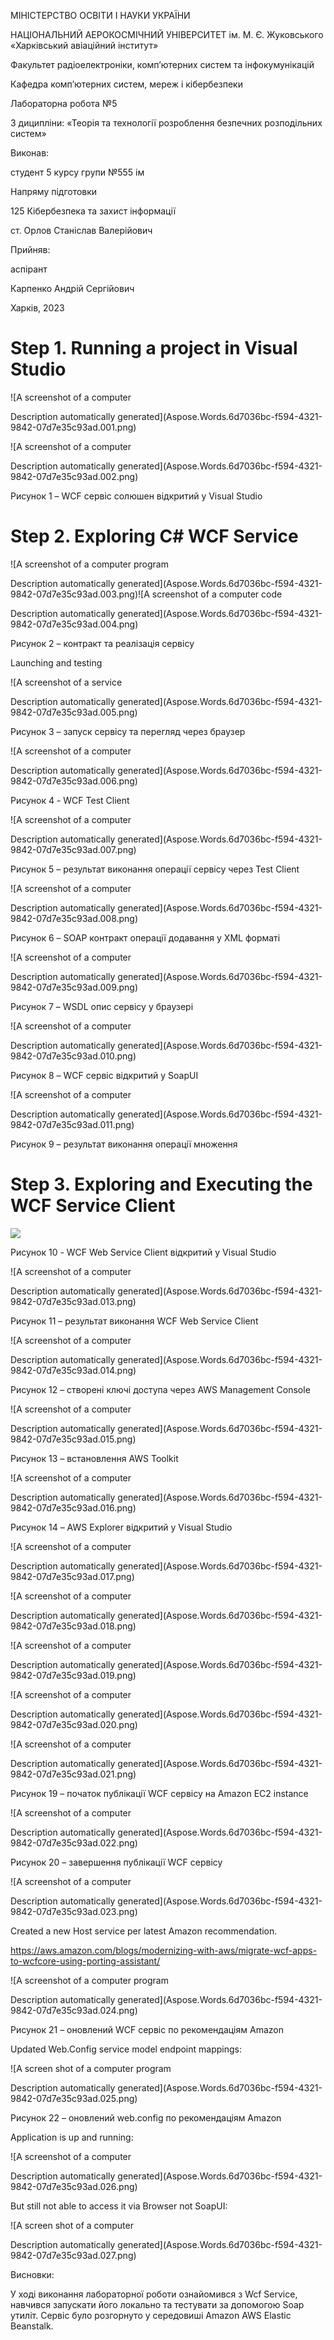 ﻿МІНІСТЕРСТВО ОСВІТИ І НАУКИ УКРАЇНИ

НАЦІОНАЛЬНИЙ АЕРОКОСМІЧНИЙ УНІВЕРСИТЕТ ім. М. Є. Жуковського «Харківський авіаційний інститут»

Факультет радіоелектроніки, комп’ютерних систем та інфокумунікацій

Кафедра комп’ютерних систем, мереж і кібербезпеки


Лабораторна робота №5

З диципліни: «Теорія та технології розроблення безпечних розподільних систем»



Виконав:

студент 5 курсу групи №555 ім

Напряму підготовки

125 Кібербезпека та захист інформації

ст. Орлов Станіслав Валерійович

Прийняв:

аспірант

Карпенко Андрій Сергійович



Харків, 2023
# Step 1. Running a project in Visual Studio

![A screenshot of a computer

Description automatically generated](Aspose.Words.6d7036bc-f594-4321-9842-07d7e35c93ad.001.png)

![A screenshot of a computer

Description automatically generated](Aspose.Words.6d7036bc-f594-4321-9842-07d7e35c93ad.002.png)

Рисунок 1 – WCF сервіс солюшен відкритий у Visual Studio








# Step 2. Exploring C# WCF Service
![A screenshot of a computer program

Description automatically generated](Aspose.Words.6d7036bc-f594-4321-9842-07d7e35c93ad.003.png)![A screenshot of a computer code

Description automatically generated](Aspose.Words.6d7036bc-f594-4321-9842-07d7e35c93ad.004.png) 

Рисунок 2 – контракт та реалізація сервісу






















Launching and testing

![A screenshot of a service

Description automatically generated](Aspose.Words.6d7036bc-f594-4321-9842-07d7e35c93ad.005.png)

Рисунок 3 – запуск сервісу та перегляд через браузер

![A screenshot of a computer

Description automatically generated](Aspose.Words.6d7036bc-f594-4321-9842-07d7e35c93ad.006.png)

Рисунок 4 - WCF Test Client

![A screenshot of a computer

Description automatically generated](Aspose.Words.6d7036bc-f594-4321-9842-07d7e35c93ad.007.png)

Рисунок 5 – результат виконання операції сервісу через Test Client

![A screenshot of a computer

Description automatically generated](Aspose.Words.6d7036bc-f594-4321-9842-07d7e35c93ad.008.png)

Рисунок 6 – SOAP контракт операції додавання у XML форматі

![A screenshot of a computer

Description automatically generated](Aspose.Words.6d7036bc-f594-4321-9842-07d7e35c93ad.009.png)

Рисунок 7 – WSDL опис сервісу у браузері


![A screenshot of a computer

Description automatically generated](Aspose.Words.6d7036bc-f594-4321-9842-07d7e35c93ad.010.png)

Рисунок 8 – WCF сервіс відкритий у SoapUI

![A screenshot of a computer

Description automatically generated](Aspose.Words.6d7036bc-f594-4321-9842-07d7e35c93ad.011.png)

Рисунок 9 – результат виконання операції множення


# Step 3. Exploring and Executing the WCF Service Client

![](Aspose.Words.6d7036bc-f594-4321-9842-07d7e35c93ad.012.png)

Рисунок 10 - WCF Web Service Client відкритий у Visual Studio

![A screenshot of a computer

Description automatically generated](Aspose.Words.6d7036bc-f594-4321-9842-07d7e35c93ad.013.png)

Рисунок 11 – результат виконання WCF Web Service Client

![A screenshot of a computer

Description automatically generated](Aspose.Words.6d7036bc-f594-4321-9842-07d7e35c93ad.014.png)

Рисунок 12 – створені ключі доступа через AWS Management Console

![A screenshot of a computer

Description automatically generated](Aspose.Words.6d7036bc-f594-4321-9842-07d7e35c93ad.015.png)

Рисунок 13 – встановлення AWS Toolkit

![A screenshot of a computer

Description automatically generated](Aspose.Words.6d7036bc-f594-4321-9842-07d7e35c93ad.016.png)

Рисунок 14 – AWS Explorer відкритий у Visual Studio

![A screenshot of a computer

Description automatically generated](Aspose.Words.6d7036bc-f594-4321-9842-07d7e35c93ad.017.png)

![A screenshot of a computer

Description automatically generated](Aspose.Words.6d7036bc-f594-4321-9842-07d7e35c93ad.018.png)

![A screenshot of a computer

Description automatically generated](Aspose.Words.6d7036bc-f594-4321-9842-07d7e35c93ad.019.png)

![A screenshot of a computer

Description automatically generated](Aspose.Words.6d7036bc-f594-4321-9842-07d7e35c93ad.020.png)

![A screenshot of a computer

Description automatically generated](Aspose.Words.6d7036bc-f594-4321-9842-07d7e35c93ad.021.png)

Рисунок 19 – початок публікації WCF сервісу на Amazon EC2 instance

![A screenshot of a computer

Description automatically generated](Aspose.Words.6d7036bc-f594-4321-9842-07d7e35c93ad.022.png)

Рисунок 20 – завершення публікації WCF сервісу

![A screenshot of a computer

Description automatically generated](Aspose.Words.6d7036bc-f594-4321-9842-07d7e35c93ad.023.png)

Created a new Host service per latest Amazon recommendation.

<https://aws.amazon.com/blogs/modernizing-with-aws/migrate-wcf-apps-to-wcfcore-using-porting-assistant/>

![A screenshot of a computer program

Description automatically generated](Aspose.Words.6d7036bc-f594-4321-9842-07d7e35c93ad.024.png)

Рисунок 21 – оновлений WCF сервіс по рекомендаціям Amazon

Updated Web.Config service model endpoint mappings:

![A screen shot of a computer program

Description automatically generated](Aspose.Words.6d7036bc-f594-4321-9842-07d7e35c93ad.025.png)

Рисунок 22 – оновлений web.config по рекомендаціям Amazon

Application is up and running:

![A screenshot of a computer

Description automatically generated](Aspose.Words.6d7036bc-f594-4321-9842-07d7e35c93ad.026.png)

But still not able to access it via Browser not SoapUI:

![A screen shot of a computer

Description automatically generated](Aspose.Words.6d7036bc-f594-4321-9842-07d7e35c93ad.027.png)

Висновки:

У ході виконання лабораторної роботи ознайомився з Wcf Service, навчився запускати його локально та тестувати за допомогою Soap утиліт. Сервіс було розгорнуто у середовиші Amazon AWS Elastic Beanstalk.

